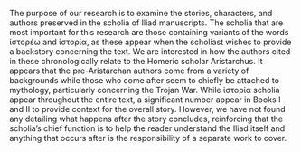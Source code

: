 The purpose of our research is to examine the stories, characters, and authors preserved in the scholia of Iliad manuscripts. The scholia that are most important for this research are those containing variants of the words ἱστορέω and ἱστορία, as these appear when the scholiast wishes to provide a backstory concerning the text. We are interested in how the authors cited in these chronologically relate to the Homeric scholar Aristarchus. It appears that the pre-Aristarchan authors come from a variety of backgrounds while those who come after seem to chiefly be attached to mythology, particularly concerning the Trojan War. While ἱστορία scholia appear throughout the entire text, a significant number appear in Books I and II to provide context for the overall story. However, we have not found any detailing what happens after the story concludes, reinforcing that the scholia’s chief function is to help the reader understand the Iliad itself and anything that occurs after is the responsibility of a separate work to cover. 
